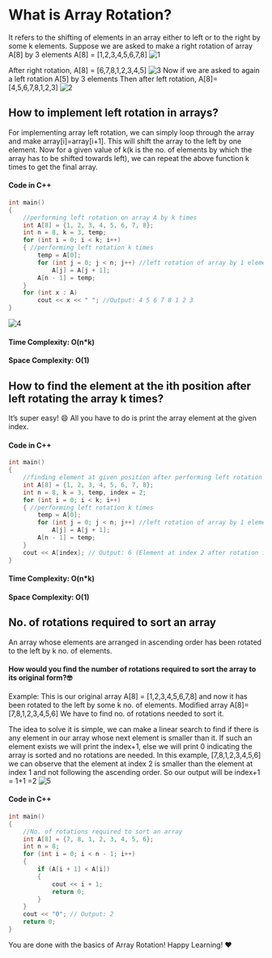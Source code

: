# What is Array Rotation?
It refers to the shifting of elements in an array either to left or to the right by some k elements. Suppose we are asked to make a right rotation of array A[8] by 3 elements
A[8] = [1,2,3,4,5,6,7,8]
![1](https://user-images.githubusercontent.com/88573135/134461732-3fa4fdf0-29b7-4f69-81f9-91de448abe36.png)

After right rotation,
A[8] = [6,7,8,1,2,3,4,5]
![3](https://user-images.githubusercontent.com/88573135/134461746-275f007e-7ec7-43a3-b6ac-7e497d203851.png)
Now if we are asked to again a left rotation A[5] by 3 elements
Then after left rotation,
A[8]= [4,5,6,7,8,1,2,3]
![2](https://user-images.githubusercontent.com/88573135/134461754-14bf8a53-d483-404f-9010-31f5b2ad7f37.png)
## How to implement left rotation in arrays?
For implementing array left rotation, we can simply loop through the array and make array[i]=array[i+1]. This will shift the array to the left by one element. Now for a given value of k(k is the no. of elements by which the array has to be shifted towards left), we can repeat the above function k times to get the final array.

#### Code in C++
```cpp
int main()
{
    //performing left rotation on array A by k times
    int A[8] = {1, 2, 3, 4, 5, 6, 7, 8};
    int n = 8, k = 3, temp;
    for (int i = 0; i < k; i++)
    { //performing left rotation k times
        temp = A[0];
        for (int j = 0; j < n; j++) //left rotation of array by 1 element
            A[j] = A[j + 1];
        A[n - 1] = temp;
    }
    for (int x : A)
        cout << x << " "; //Output: 4 5 6 7 8 1 2 3
}
```
![4](https://user-images.githubusercontent.com/88573135/134461762-289a94aa-ad9e-4d12-a1ed-913727140d59.png)

#### Time Complexity: O(n*k)
#### Space Complexity: O(1)

## How to find the element at the ith position after left rotating the array k times?
It’s super easy! 😄 All you have to do is print the array element at the given index.

#### Code in C++
```cpp
int main()
{
    //finding element at given position after performing left rotation on array A by k times
    int A[8] = {1, 2, 3, 4, 5, 6, 7, 8};
    int n = 8, k = 3, temp, index = 2;
    for (int i = 0; i < k; i++)
    { //performing left rotation k times
        temp = A[0];
        for (int j = 0; j < n; j++) //left rotation of array by 1 element
            A[j] = A[j + 1];
        A[n - 1] = temp;
    }
    cout << A[index]; // Output: 6 (Element at index 2 after rotation is 6)
}
```

#### Time Complexity: O(n*k)
#### Space Complexity: O(1)

## No. of rotations required to sort an array
An array whose elements are arranged in ascending order has been rotated to the left by k no. of elements. 
#### How would you find the number of rotations required to sort the array to its original form?🤓
Example: This is our original array A[8] = [1,2,3,4,5,6,7,8] and now it has been rotated to the left by some k no. of elements.
Modified array A[8]= [7,8,1,2,3,4,5,6]
We have to find no. of rotations needed to sort it.

The idea to solve it is simple, we can make a linear search to find if there is any element in our array whose next element is smaller than it. If such an element exists we will print the index+1, else we will print 0 indicating the array is sorted and no rotations are needed.
In this example, [7,8,1,2,3,4,5,6] we can observe that the element at index 2 is smaller than the element at index 1 and not following the ascending order.
So our output will be index+1 = 1+1 =2
![5](https://user-images.githubusercontent.com/88573135/134462043-966eba75-b546-479f-8383-f8d77dae64ed.png)

#### Code in C++
```cpp
int main()
{
    //No. of rotations required to sort an array
    int A[8] = {7, 8, 1, 2, 3, 4, 5, 6};
    int n = 8;
    for (int i = 0; i < n - 1; i++)
    {
        if (A[i + 1] < A[i])
        {
            cout << i + 1;
            return 0;
        }
    }
    cout << "0"; // Output: 2
    return 0;
}
```


You are done with the basics of Array Rotation! Happy Learning! ❤️

